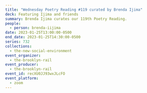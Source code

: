```yaml
---
title: "Wednesday Poetry Reading #119 curated by Brenda Ijima"
deck: Featuring Ijima and friends
summary: Brenda Ijima curates our 119th Poetry Reading.
people:
  - person: brenda-iijima
date: 2023-01-25T13:00:00-0500
end_date: 2023-01-25T14:30:00-0500
series: 732
collections:
  - the-new-social-environment
event_organizer:
  - the-brooklyn-rail
event_producer:
  - the-brooklyn-rail
event_id: recXU0JJ93wxJLcFO
event_platform:
  - zoom
---
```

